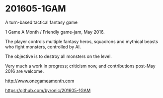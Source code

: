 # 201605-1GAM
A turn-based tactical fantasy game

1 Game A Month / Friendly game-jam, May 2016.

The player controls multiple fantasy heros, squadrons and mythical beasts who fight monsters, controlled by AI.

The objective is to destroy all monsters on the level.

Very much a work in progress; criticism now, and contributions post-May 2016 are welcome.

http://www.onegameamonth.com

https://github.com/byronic/201605-1GAM
